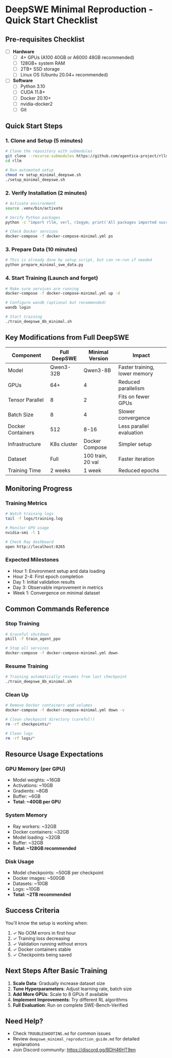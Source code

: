 # DeepSWE Minimal Reproduction - Quick Start Checklist

## Pre-requisites Checklist

- [ ] **Hardware**
  - [ ] 4+ GPUs (A100 40GB or A6000 48GB recommended)
  - [ ] 128GB+ system RAM
  - [ ] 2TB+ SSD storage
  - [ ] Linux OS (Ubuntu 20.04+ recommended)

- [ ] **Software**
  - [ ] Python 3.10
  - [ ] CUDA 11.8+
  - [ ] Docker 20.10+
  - [ ] nvidia-docker2
  - [ ] Git

## Quick Start Steps

### 1. Clone and Setup (5 minutes)
```bash
# Clone the repository with submodules
git clone --recurse-submodules https://github.com/agentica-project/rllm.git
cd rllm

# Run automated setup
chmod +x setup_minimal_deepswe.sh
./setup_minimal_deepswe.sh
```

### 2. Verify Installation (2 minutes)
```bash
# Activate environment
source .venv/bin/activate

# Verify Python packages
python -c "import rllm, verl, r2egym; print('All packages imported successfully')"

# Check Docker services
docker-compose -f docker-compose-minimal.yml ps
```

### 3. Prepare Data (10 minutes)
```bash
# This is already done by setup script, but can re-run if needed
python prepare_minimal_swe_data.py
```

### 4. Start Training (Launch and forget)
```bash
# Make sure services are running
docker-compose -f docker-compose-minimal.yml up -d

# Configure wandb (optional but recommended)
wandb login

# Start training
./train_deepswe_8b_minimal.sh
```

## Key Modifications from Full DeepSWE

| Component | Full DeepSWE | Minimal Version | Impact |
|-----------|--------------|-----------------|---------|
| Model | Qwen3-32B | Qwen3-8B | Faster training, lower memory |
| GPUs | 64+ | 4 | Reduced parallelism |
| Tensor Parallel | 8 | 2 | Fits on fewer GPUs |
| Batch Size | 8 | 4 | Slower convergence |
| Docker Containers | 512 | 8-16 | Less parallel evaluation |
| Infrastructure | K8s cluster | Docker Compose | Simpler setup |
| Dataset | Full | 100 train, 20 val | Faster iteration |
| Training Time | 2 weeks | 1 week | Reduced epochs |

## Monitoring Progress

### Training Metrics
```bash
# Watch training logs
tail -f logs/training.log

# Monitor GPU usage
nvidia-smi -l 1

# Check Ray dashboard
open http://localhost:8265
```

### Expected Milestones
- Hour 1: Environment setup and data loading
- Hour 2-4: First epoch completion
- Day 1: Initial validation results
- Day 3: Observable improvement in metrics
- Week 1: Convergence on minimal dataset

## Common Commands Reference

### Stop Training
```bash
# Graceful shutdown
pkill -f train_agent_ppo

# Stop all services
docker-compose -f docker-compose-minimal.yml down
```

### Resume Training
```bash
# Training automatically resumes from last checkpoint
./train_deepswe_8b_minimal.sh
```

### Clean Up
```bash
# Remove Docker containers and volumes
docker-compose -f docker-compose-minimal.yml down -v

# Clean checkpoint directory (careful!)
rm -rf checkpoints/*

# Clean logs
rm -rf logs/*
```

## Resource Usage Expectations

### GPU Memory (per GPU)
- Model weights: ~16GB
- Activations: ~10GB
- Gradients: ~8GB
- Buffer: ~6GB
- **Total: ~40GB per GPU**

### System Memory
- Ray workers: ~32GB
- Docker containers: ~32GB
- Model loading: ~32GB
- Buffer: ~32GB
- **Total: ~128GB recommended**

### Disk Usage
- Model checkpoints: ~50GB per checkpoint
- Docker images: ~500GB
- Datasets: ~10GB
- Logs: ~10GB
- **Total: ~2TB recommended**

## Success Criteria

You'll know the setup is working when:
1. ✓ No OOM errors in first hour
2. ✓ Training loss decreasing
3. ✓ Validation running without errors
4. ✓ Docker containers stable
5. ✓ Checkpoints being saved

## Next Steps After Basic Training

1. **Scale Data**: Gradually increase dataset size
2. **Tune Hyperparameters**: Adjust learning rate, batch size
3. **Add More GPUs**: Scale to 8 GPUs if available
4. **Implement Improvements**: Try different RL algorithms
5. **Full Evaluation**: Run on complete SWE-Bench-Verified

## Need Help?

- Check `TROUBLESHOOTING.md` for common issues
- Review `deepswe_minimal_reproduction_guide.md` for detailed explanations
- Join Discord community: https://discord.gg/BDH46HT9en